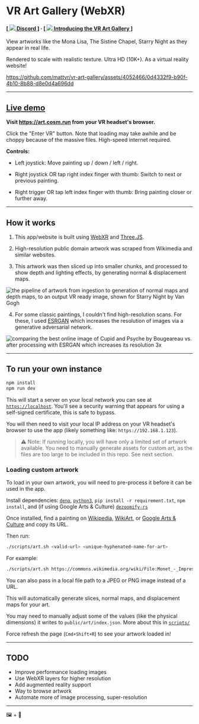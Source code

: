# VR Art Gallery (WebXR)


#### [[ <img src="https://github.com/mattvr/ShellGPT/assets/4052466/9ba871c8-451c-4178-9035-645142b617d9" /> Discord ]](https://discord.gg/JyuM6KA5hp) · [[ <img src="https://user-images.githubusercontent.com/4052466/230916740-3ca70970-67fd-45f2-9a22-c0e51e4292fc.svg" /> Introducing the VR Art Gallery ]](https://twitter.com/matt_fvr/status/1610735692287725574)

View artworks like the Mona Lisa, The Sistine Chapel, Starry Night as they
appear in real life.

Rendered to scale with realistic texture. Ultra HD (10K+). As a virtual reality website!

https://github.com/mattvr/vr-art-gallery/assets/4052466/0d4332f9-b90f-4b10-8b88-d8e0d4a696dd

---

## [Live demo](https://art.cosm.run)

**Visit https://art.cosm.run from your VR headset's browser.**

Click the "Enter VR" button. Note that loading may take awhile and be choppy because of the massive files. High-speed internet required.

**Controls:**

- Left joystick: Move painting up / down / left / right.

- Right joystick OR tap right index finger with thumb: Switch to next or previous painting.

- Right trigger OR tap left index finger with thumb: Bring painting closer or further away.

---

## How it works

1. This app/website is built using [WebXR](https://immersiveweb.dev/) and
   [Three.JS](https://threejs.org/).

2. High-resolution public domain artwork was scraped from Wikimedia and similar
   websites.

3. This artwork was then sliced up into smaller chunks, and processed to show
   depth and lighting effects, by generating normal & displacement maps.

![the pipeline of artwork from ingestion to generation of normal maps and depth maps, to an output VR ready image, shown for Starry Night by Van Gogh](https://user-images.githubusercontent.com/4052466/210637353-8a423bb3-1357-4d77-a127-6c56608238a3.jpg)

4. For some classic paintings, I couldn't find high-resolution scans. For these,
   I used [ESRGAN](https://github.com/xinntao/Real-ESRGAN) which increases the
   resolution of images via a generative adversarial network.

![comparing the best online image of Cupid and Psyche by Bougeareau vs. after processing with ESRGAN which increases its resolution 3x](https://user-images.githubusercontent.com/4052466/210637132-5aa42e18-3dca-4b53-a2c9-e35d4ca4bfa5.jpg)

---

## To run your own instance

```sh
npm install
npm run dev
```

This will start a server on your local network you can see at
[`https://localhost`](https://localhost). You'll see a security warning that appears for using a self-signed certificate, this is safe to bypass.

You will then need to visit your local IP address on your VR headset's browser
to use the app (likely something like: `https://192.168.1.123`).

> ⚠️ Note: If running locally, you will have only a limited set of artwork available. You need to manually generate assets for custom art, as the files are too large to be included in this repo. See next section.

### Loading custom artwork

To load in your own artwork, you will need to pre-process it before it can be
used in the app.

Install dependencies:
[`deno`](https://deno.land/manual@v1.29.1/getting_started/installation),
[`python3`](https://www.python.org/downloads/),
`pip install -r requirement.txt`, `npm install`, and (if using Google Arts &
Culture) [`dezoomify-rs`](https://github.com/lovasoa/dezoomify-rs)

Once installed, find a painting on [Wikipedia](https://wikipedia.org),
[WikiArt](https://wikiart.org), or
[Google Arts & Culture](https://artsandculture.google.com/) and copy its URL.

Then run:

```sh
./scripts/art.sh <valid-url> <unique-hyphenated-name-for-art>
```

For example:
```sh
./scripts/art.sh https://commons.wikimedia.org/wiki/File:Monet_-_Impression,_Sunrise.jpg monet-impression
```

You can also pass in a local file path to a JPEG or PNG image instead of a URL.

This will automatically generate slices, normal maps, and displacement maps for
your art. 

You may need to manually adjust some of the values (like the physical dimensions) it writes to
`public/art/index.json`. More about this in [`scripts/`](/scripts/README.md)

Force refresh the page (`Cmd+Shift+R`) to see your artwork loaded in!



---

## TODO

- Improve performance loading images
- Use WebXR layers for higher resolution
- Add augmented reality support
- Way to browse artwork
- Automate more of image processing, super-resolution

---

🖼️ + 🥽
